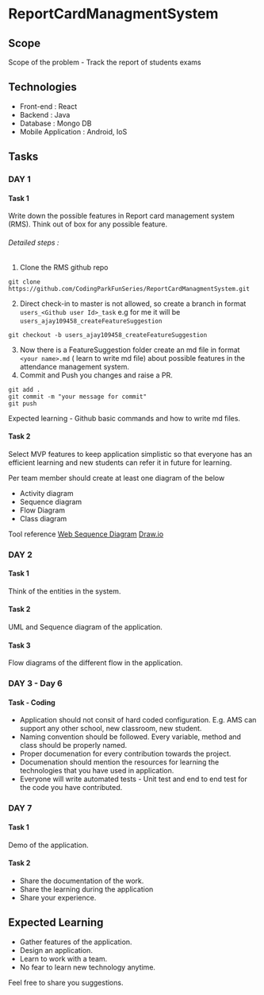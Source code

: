 # ReportCardManagmentSystem

## Scope
Scope of the problem - Track the report of students exams 

## Technologies
* Front-end : React
* Backend : Java
* Database : Mongo DB
* Mobile Application : Android, IoS

## Tasks

### DAY 1

#### Task 1 
Write down the possible features in Report card management system (RMS). Think out of box for any possible feature. 

###### Detailed steps :
1. Clone the RMS github repo    
```
git clone https://github.com/CodingParkFunSeries/ReportCardManagmentSystem.git
```
2. Direct check-in to master is not allowed, so create a branch in format `users_<Github user Id>_task` e.g for me it will be `users_ajay109458_createFeatureSuggestion`   
```
git checkout -b users_ajay109458_createFeatureSuggestion

```
3. Now there is a FeatureSuggestion folder create an md file in format `<your name>.md` ( learn to write md file) about possible features in the attendance management system. 
4. Commit and Push you changes and raise a PR.
```
git add . 
git commit -m "your message for commit"
git push
```

Expected learning - Github basic commands and how to write md files.

#### Task 2
Select MVP features to keep application simplistic so that everyone has an efficient learning and new students can refer it in future for learning.

Per team member should create at least one diagram of the below
- Activity diagram
- Sequence diagram
- Flow Diagram
- Class diagram

Tool reference
[Web Sequence Diagram](https://www.websequencediagrams.com)
[Draw.io](https://www.draw.io)

### DAY 2

#### Task 1
Think of the entities in the system.

#### Task 2
UML and Sequence diagram of the application.

#### Task 3
Flow diagrams of the different flow in the application. 

### DAY 3 - Day 6

#### Task - Coding 
- Application should not consit of hard coded configuration. E.g. AMS can support any other school, new classroom, new student. 
- Naming convention should be followed. Every variable, method and class should be properly named.  
- Proper documenation for every contribution towards the project. 
- Documenation should mention the resources for learning the technologies that you have used in application. 
- Everyone will write automated tests - Unit test and end to end test for the code you have contributed. 

### DAY 7

#### Task 1
Demo of the application. 

#### Task 2
- Share the documentation of the work. 
- Share the learning during the application
- Share your experience. 

## Expected Learning
- Gather features of the application.
- Design an application. 
- Learn to work with a team.
- No fear to learn new technology anytime.  

Feel free to share you suggestions.  
